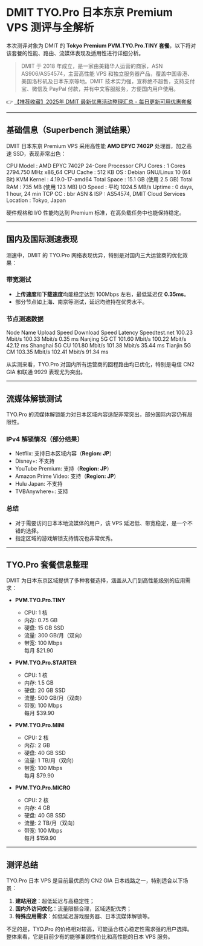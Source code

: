 # DMIT TYO.Pro 日本东京 Premium VPS 测评与全解析

本次测评对象为 DMIT 的 **Tokyo Premium PVM.TYO.Pro.TINY 套餐**，以下将对该套餐的性能、路由、流媒体表现及适用性进行详细分析。

> DMIT 于 2018 年成立，是一家由美籍华人运营的商家，ASN AS906/AS54574，主营高性能 VPS 和独立服务器产品，覆盖中国香港、美国洛杉矶及日本东京等地。DMIT 技术实力强，宣称绝不超售，支持支付宝、微信及 PayPal 付款，并有中文客服服务，方便国内用户使用。

👉 [【推荐收藏】2025年 DMIT 最新优惠活动整理汇总 - 每日更新可用优惠套餐](https://bit.ly/dmit_coupon)

---

## 基础信息（Superbench 测试结果）

DMIT 日本东京 Premium VPS 采用高性能 **AMD EPYC 7402P** 处理器，加之高速 SSD，表现非常出色：


CPU Model            : AMD EPYC 7402P 24-Core Processor
CPU Cores            : 1 Cores 2794.750 MHz x86_64
CPU Cache            : 512 KB
OS                   : Debian GNU/Linux 10 (64 Bit) KVM
Kernel               : 4.19.0-17-amd64
Total Space          : 15.1 GB (使用 2.5 GB)
Total RAM            : 735 MB (使用 123 MB)
I/O Speed            : 平均 1024.5 MB/s
Uptime               : 0 days, 1 hour, 24 min
TCP CC               : bbr
ASN & ISP            : AS54574, DMIT Cloud Services
Location             : Tokyo, Japan


硬件规格和 I/O 性能均达到 Premium 标准，在高负载任务中也能保持稳定。

---

## 国内及国际测速表现

测速中，DMIT 的 TYO.Pro 网络表现优异，特别是对国内三大运营商的优化效果：

### 带宽测试
- **上传速度**和**下载速度**均能稳定达到 100Mbps 左右，最低延迟仅 **0.35ms**。
- 部分节点如上海、南京等测试，延迟均维持在优秀水平。

### 节点测速数据

Node Name       Upload Speed   Download Speed   Latency
Speedtest.net   100.23 Mbit/s  100.33 Mbit/s    0.35 ms
Nanjing 5G CT   101.60 Mbit/s  100.22 Mbit/s   42.12 ms
Shanghai 5G CU  101.80 Mbit/s  101.38 Mbit/s   35.44 ms
Tianjin 5G CM   103.35 Mbit/s  102.41 Mbit/s   91.34 ms


从实测来看，TYO.Pro 对国内所有运营商的回程路由均已优化，特别是电信 CN2 GIA 和联通 9929 表现尤为突出。

---

## 流媒体解锁测试

TYO.Pro 的流媒体解锁能力对日本区域内容适配非常突出，部分国际内容仍有局限性。

### IPv4 解锁情况（部分结果）
- Netflix: 支持日本区域内容（**Region: JP**）
- Disney+: 不支持
- YouTube Premium: 支持（**Region: JP**）
- Amazon Prime Video: 支持（**Region: JP**）
- Hulu Japan: 不支持
- TVBAnywhere+: 支持

### 总结
- 对于需要访问日本本地流媒体的用户，该 VPS 延迟低、带宽稳定，是一个不错的选择。
- 指定区域的游戏解锁支持情况也非常优秀。

---

## TYO.Pro 套餐信息整理

DMIT 为日本东京区域提供了多种套餐选择，涵盖从入门到高性能级别的应用需求：

- **PVM.TYO.Pro.TINY**
  - CPU: 1 核
  - 内存: 0.75 GB
  - 硬盘: 15 GB SSD
  - 流量: 300 GB/月（双向）
  - 带宽: 100 Mbps  
  每月 $21.90

- **PVM.TYO.Pro.STARTER**
  - CPU: 1 核
  - 内存: 1.5 GB
  - 硬盘: 20 GB SSD
  - 流量: 500 GB/月（双向）
  - 带宽: 100 Mbps  
  每月 $39.90

- **PVM.TYO.Pro.MINI**
  - CPU: 2 核
  - 内存: 2 GB
  - 硬盘: 40 GB SSD
  - 流量: 1 TB/月（双向）
  - 带宽: 100 Mbps  
  每月 $79.90

- **PVM.TYO.Pro.MICRO**
  - CPU: 2 核
  - 内存: 4 GB
  - 硬盘: 40 GB SSD
  - 流量: 2 TB/月（双向）
  - 带宽: 100 Mbps  
  每月 $159.90

---

## 测评总结

TYO.Pro 日本 VPS 是目前最优质的 CN2 GIA 日本线路之一，特别适合以下场景：
1. **建站用途**：超低延迟与高稳定性；
2. **国内外访问优化**：流量限额合理，区域适配优秀；
3. **特殊应用需求**：如低延迟游戏服务器、日本流媒体解锁等。

不足的是，TYO.Pro 的价格相对较高，可能适合核心稳定性需求强的用户选择。整体来看，它是目前少有的能够兼顾性价比和高性能的日本 VPS 服务。